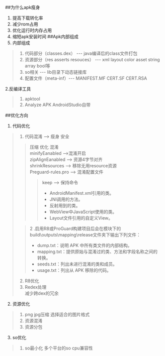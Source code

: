 
##为什么apk瘦身
1. 提高下载转化率
2. 减少rom占用
3. 优化运行时内存占用
4. 缩短apk安装时间
##Apk内部组成
1. 内部组成
>1. 代码部分（classes.dex） --- java编译后的class文件打包
>2. 资源部分（res asserts resouces） --- xml layout color asset string array bool等
>3. so相关 --- lib目录下动态链接库
>4. 配置文件（meta-inf）--- MANIFEST.MF CERT.SF CERT.RSA

2.反编译工具
>1. apktool
>2. Analyze APK AndroidStudio自带

##优化方向
1. 代码优化
> 1. 代码混淆 --> 瘦身 安全
> >压缩 优化 混淆  
> > minifyEanabled -->混淆开启  
> > zipAlignEanabled --> 资源4字节对齐  
> > shrinkResources --> 移除无用resource资源  
> > Preguard-rules.pro --> 混淆配置文件  
> > >keep --> 保持命令  
> >>* AndroidManifest.xml引用的类。  
> >>* JNI调用的方法。  
> >>* 反射用到的类。  
> >>* WebView中JavaScript使用的类。  
> >>* Layout文件引用的自定义View。
> 
>>2 .启用R8或ProGuard构建项目后会在模块下的build\outputs\mapping\release文件夹下输出下列文件：  
>>* dump.txt：说明 APK 中所有类文件的内部结构。  
>>* mapping.txt：提供原始与混淆过的类、方法和字段名称之间的转换。  
>>* seeds.txt：列出未进行混淆的类和成员。  
>>* usage.txt：列出从 APK 移除的代码。
> 2. R8优化
> 3. Redex处理  
>   减少跨dex的冗余
2. 资源优化
> 1. png jpg压缩  选择适合的图片格式
> 2. 资源混淆
> 3. 资源分包
3. so优化
> 1. so最小化  多个平台的so cpu兼容性